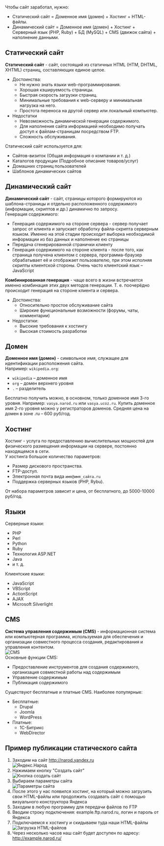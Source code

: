 Чтобы сайт заработал, нужно:
- Статический сайт = Доменное имя (домен) + Хостинг + HTML-файлы.
- Динамический сайт = Доменное имя (домен) + Хостинг + Серверный язык (PHP, Ruby) + БД (MySQL) + CMS (движок сайта) + наполнение данными.
## Статический сайт
**Статический сайт** - сайт, состоящий из статичных HTML (HTM, DHTML, XHTML) страниц, составляющих единое целое.  
- Достоинства: 
	- Не нужно знать языки web-программирования.
	- Хорошая кэшируемость страницы.
	- Быстрая скорость загрузки страниц.
	- Минимальные требования к web-серверу и минимальная нагрузка на него.
	- Простота переноса на другой сервер или локальный компьютер.
- Недостатки
	- Невозможность динамической генерации содержимого.
	- Для наполнения сайта информацией необходимо получать доступ к файлам-страницам посредством FTP.
	- Сложность обслуживания.
  
Статический сайт используется для:
- Сайтов-визиток (Общая информация о компании и т. д.)
- Каталогов продукции (Подробное описание товаров/услуг)
- Домашних страниц пользователей
- Шаблонов динамических сайтов
## Динамический сайт
**Динамический сайт** - сайт, страницы которого формируются из шаблона-страницы и отдельно расположенного содержимого (информации, скриптов и др.) динамично по запросу.  
Генерация содержимого:
- Генерация содержимого на стороне сервера - сервер получает запрос от клиента и запускает обработку файла-скрипта серверным языком. Именно на этой стадии происходит выборка необходимой информации из баз данных и наполнение ею страницы
- Передача сгенерированной странички клиенту
- Генерация содержимого на стороне клиента - после того, как страница получена клиентом с сервера, программа-браузер обрабатывает её и отображает пользователю, при этом исполняя скрипты клиентской стороны. Очень часто клиентский язык – JavaScript
  
**Комбинированная генерация** - чаще всего в жизни встречается именно комбинация этих двух методов генерации. Т. е. поочерёдно происходит генерация на стороне клиента и сервера.  
- Достоинства: 
	- Относительно простое обслуживание сайта
	- Широкие функциональные возможности (форумы, чаты, комментарии)
- Недостатки: 
	- Высокие требования к хостингу
	- Высокая стоимость разработки
## Домен
**Доменное имя (домен)** - символьное имя, служащее для идентификации расположения сайта.  
Например: `wikipedia.org`:
- `wikipedia` – доменное имя
- `org` – домен верхнего уровня
- `.` – разделитель
  
Бесплатно получить можно, в основном, только доменное имя 3-го уровня. Например: `vasya.narod.ru` или `vasya.ucoz.ru`. Купить доменное имя 2-го уровня можно у регистраторов доменов. Средняя цена на домен в зоне .ru – 600 руб/год.  
## Хостинг
Хостинг - услуга по предоставлению вычислительных мощностей для физического размещения информации на сервере, постоянно находящемся в сети.  
У хостинга большое количество параметров:
- Размер дискового пространства.
- FTP-доступ.
- Электронная почта вида `имя@имя_сайта.ru`
- Поддержка серверных языков (PHP, Rybu).
  
От набора параметров зависит и цена, от бесплатного, до 5000-10000 руб/год.
## Языки
Серверные языки:
- PHP
- Perl
- Python
- Ruby
- Технология ASP.NET
- Java
- и т. д.
  
Клиентские языки:
- JavaScript
- VBScript
- ActionScript
- AJAX
- Microsoft Silverlight
## CMS
**Система управления содержимым (CMS)** - информационная система или компьютерная программа, используемая для обеспечения и организации совместного процесса создания, редактирования и управления контентом.  
![CMS](../Pictures/10_01.%20CMS.png)  
Основные функции CMS:
- Предоставление инструментов для создания содержимого, организация совместной работы над содержимым
- Управление содержимым
- Публикация содержимого
  
Существуют бесплатные и платные CMS. Наиболее популярные:
- Бесплатные:
	- Drupal
	- Joomla
	- WordPress
- Платные:
	- 1C-Битрикс
	- WebDirector
## Пример публикации статического сайта
1. Заходим на сайт http://narod.yandex.ru  
	![Яндекс.Народ](../Pictures/10_02.%20Яндекс.Народ.png)
2. Нажимаем кнопку "Создать сайт"  
	![Кнопка создать сайт](../Pictures/10_03.%20Кнопка%20Создать%20сайт.png)
3. Выбираем параметры сайта  
	![Параметры сайта](../Pictures/10_04.%20Параметры%20сайта.png)
4. После этого у нас появился хостинг, на который можно загрузить свои HTML-файлы или продолжить создавать сайт с помощью визуального конструктора Яндекса
5. Заходим в любую программу для передачи файлов по FTP
6. Вводим строку подключения: example.ftp.narod.ru, логин и пароль от Яндекса
7. Подключаемся к хостингу и скидываем туда наши HTML-файлы  
	![Загрузка HTML-файлов](../Pictures/10_05.%20Загрузка%20HTML-файлов.png)
8. Через несколько часов наш сайт будет доступен по адресу: http://example.narod.ru/
